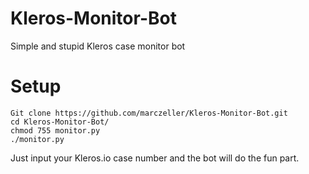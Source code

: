 # Kleros-Monitor-Bot
Simple and stupid Kleros case monitor bot

# Setup
```
Git clone https://github.com/marczeller/Kleros-Monitor-Bot.git
cd Kleros-Monitor-Bot/
chmod 755 monitor.py
./monitor.py
```
Just input your Kleros.io case number and the bot will do the fun part.

